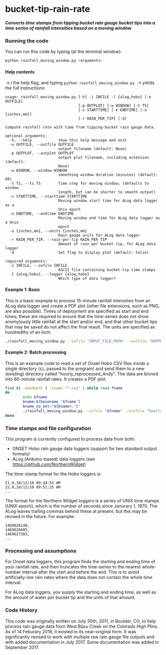 # bucket-tip-rain-rate

***Converts time stamps from tipping bucket rain gauge bucket tips into a time series of rainfall intensities based on a moving window***

### Running the code

You can run this code by typing (at the terminal window):
```bash
python rainfall_moving_window.py <arguments>
```

#### Help contents

`-h` i the help flag, and typing `python rainfall_moving_window.py -h` yields the full instructions:
```
usage: rainfall_moving_window.py [-h] -i INFILE -l {alog,hobo} [-o OUTFILE]
                                 [-p OUTPLOT] [-w WINDOW] [-t TS]
                                 [-s STARTTIME] [-e ENDTIME] [-u {inches,mm}]
                                 [-r RAIN_PER_TIP] [-d]

Compute rainfall rate with time from tipping-bucket rain gauge data.

optional arguments:
  -h, --help            show this help message and exit
  -o OUTFILE, --outfile OUTFILE
                        output filename (default: None)
  -p OUTPLOT, --outplot OUTPLOT
                        output plot filename, including extension (default:
                        None)
  -w WINDOW, --window WINDOW
                        smoothing window duration [minutes] (default: 60)
  -t TS, --ts TS        Time step for moving window; (defaults to window
                        length, but can be shorter to smooth output)
  -s STARTTIME, --starttime STARTTIME
                        Moving window start time for ALog data logger as a
                        Unix epoch
  -e ENDTIME, --endtime ENDTIME
                        Moving window end time for ALog data logger as a Unix
                        epoch
  -u {inches,mm}, --units {inches,mm}
                        Rain gauge units for ALog data logger
  -r RAIN_PER_TIP, --rain-per-tip RAIN_PER_TIP
                        Amount of rain per bucket tip, for ALog data logger
  -d                    Set flag to display plot (default: False)

required arguments:
  -i INFILE, --infile INFILE
                        ASCII file containing bucket-tip time stamps
  -l {alog,hobo}, --logger {alog,hobo}
                        Which type of data logger?
```

#### Example 1: Basic

This is a basic example to process 15-minute rainfall intensities from an ALog data logger and create a PDF plot (other file extensions, such as PNG, are also possible). Times of deployment are specified as start and end times; these are required to ensure that the time-series does not show anomylously little rainfall at the start and/or end, and that other bucket tips that may be saved do not affect the final result. The units are specified as hundredths of an inch:
```bash
./rainfall_moving_window.py --infile "INPUT_FILE_PATH" --outfile "OUTPUT_FILE_PATH" --outplot "OUTPUT_PLOT_PATH.pdf" --logger alog --window 15 -s 1484524800 -e 1505575867 -u inches -r 0.01
```

#### Example 2: Batch processing

This is an example code to read a set of Onset Hobo CSV files inside a single directory (```$1```, passed to the program) and send them to a new (existing) directory called "hourly_reprocessed_Andy". The data are binned into 60-minute rainfall rates. It creates a PDF plot.

```bash
find $1 -maxdepth 1 -iname "*.csv" | while read fname
do
        echo $fname
        bname=$(basename "$fname")
        bname_no_ext="${bname%.*}"
        ./rainfall_moving_window.py --infile "$fname" --outfile "hourly_reprocessed_Andy/$bname" --outplot "hourly_reprocessed_Andy/$bname_no_ext.pdf" --logger hobo --window 60
done
```

### Time stamps and file configuration

This program is currently configured to process data from both:
* ONSET Hobo rain gauge data loggers (support for two standard output formats)
* ALog (Arduino-based) data loggers (see https://github.com/NorthernWidget)

The time-stamp format for the Hobo loggers is:
```
21.0,10/12/10 09:44:53 AM
22.0,10/12/10 09:51:25 AM
...
```

The format for the Northern Widget loggers is a series of UNIX time stamps (UNIX epoch), which is the number of seconds since Janurary 1, 1970. The ALog leaves trailing commas behind these at present, but this may be revised in the future. For example:
```
1469626140,
1469626605,
1469627383,
...
```

### Processing and assumptions

For Onset data loggers, this program finds the starting and ending time of your rainfall rate, and then truncates the time-series to the nearest whole-number interval after the start and before the end. This is to avoid artificially-low rain rates where the data does not contain the whole time interval.

For ALog data loggers, you supply the starting and ending time, as well as the amount of water per bucket tip and the units of that amount.

### Code History

This code was originally written on July 30th, 2011, in Boulder, CO, to help process rain gauge data from West Bijou Creek on the Colorado High Plins. As of 14 Feburary 2016, it existed in its near-original form. It was significantly revised to work with multiple raw rain gauge file outputs and with added documentation in July 2017. Some documentation was added in September 2017.
